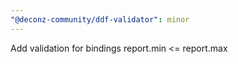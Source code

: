 ```yaml
---
"@deconz-community/ddf-validator": minor
---
```


Add validation for bindings report.min <= report.max
